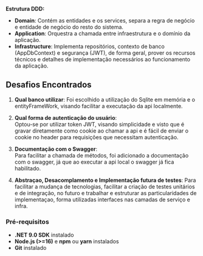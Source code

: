 **Estrutura DDD:**
- **Domain**: Contém as entidades e os services, separa a regra de negócio e entidade de negócio do resto do sistema.
- **Application**: Orquestra a chamada entre infraestrutura e o domínio da aplicação.
- **Infrastructure**: Implementa repositórios, contexto de banco (AppDbContext) e segurança (JWT), de forma geral,
                      prover os recursos técnicos e detalhes de implementação necessários ao funcionamento da aplicação.

## Desafios Encontrados

1. **Qual banco utilizar**:
   Foi escolhido a utilização do Sqlite em memória e o entityFrameWork, visando facilitar a executação da api localmente.

2. **Qual forma de autenticação do usuário**:  
   Optou-se por utilizar token JWT, visando simplicidade e visto que é gravar diretamente como cookie ao chamar a api
   e é fácil de enviar o cookie no header para requisições que necessitam autenticação.

3. **Documentação com o Swagger**:  
   Para facilitar a chamada de métodos, foi adicionado a documentação com o swagger, já que ao executar a api local o swagger já fica habilitado.

4. **Abstraçao, Desacomplamento e Implementação futura de testes**:
   Para facilitar a mudança de tecnologias, facilitar a criação de testes unitários e de integração, no futuro e trabalhar
   e estruturar as particularidades de implementaçao, forma utilizadas interfaces nas camadas de serviço e infra.


### Pré-requisitos

- **.NET 9.0 SDK** instalado
- **Node.js (>=16)** e **npm** ou **yarn** instalados
- **Git** instalado
